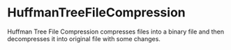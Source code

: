 # HuffmanTreeFileCompression
Huffman Tree File Compression compresses files into a binary file and then decompresses it into original file with some changes.
